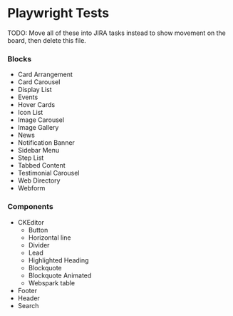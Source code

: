 # Playwright Tests

TODO: Move all of these into JIRA tasks instead to show movement on the board, then delete this file.

### Blocks

- Card Arrangement
- Card Carousel
- Display List
- Events
- Hover Cards
- Icon List
- Image Carousel
- Image Gallery
- News
- Notification Banner
- Sidebar Menu
- Step List
- Tabbed Content
- Testimonial Carousel
- Web Directory
- Webform

### Components

- CKEditor
  - Button
  - Horizontal line
  - Divider
  - Lead
  - Highlighted Heading
  - Blockquote
  - Blockquote Animated
  - Webspark table
- Footer
- Header
- Search
